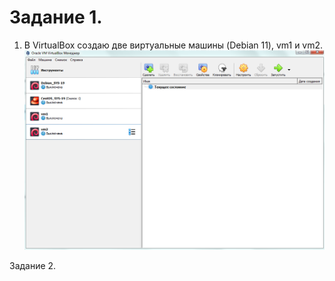 # Задание 1.

1. В VirtualBox создаю две виртуальные машины (Debian 11), vm1 и vm2.
![](https://github.com/OlgaLesnykh/screenshots/blob/f65e18b0cf24bd5b1a80ba0f227edf98e7ffbe3d/Firewall_001.png)

Задание 2.


